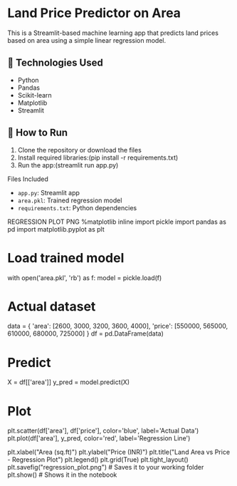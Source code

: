 # Land Price Predictor on Area

This is a Streamlit-based machine learning app that predicts land prices based on area using a simple linear regression model.

## 🔧 Technologies Used
- Python
- Pandas
- Scikit-learn
- Matplotlib
- Streamlit

## 🚀 How to Run

1. Clone the repository or download the files
2. Install required libraries:(pip install -r requirements.txt)
3. Run the app:(streamlit run app.py)

 Files Included
- `app.py`: Streamlit app
- `area.pkl`: Trained regression model
- `requirements.txt`: Python dependencies


REGRESSION PLOT PNG
%matplotlib inline
import pickle
import pandas as pd
import matplotlib.pyplot as plt

# Load trained model
with open('area.pkl', 'rb') as f:
    model = pickle.load(f)

# Actual dataset
data = {
    'area': [2600, 3000, 3200, 3600, 4000],
    'price': [550000, 565000, 610000, 680000, 725000]
}
df = pd.DataFrame(data)

# Predict
X = df[['area']]
y_pred = model.predict(X)

# Plot
plt.scatter(df['area'], df['price'], color='blue', label='Actual Data')
plt.plot(df['area'], y_pred, color='red', label='Regression Line')

plt.xlabel("Area (sq.ft)")
plt.ylabel("Price (INR)")
plt.title("Land Area vs Price - Regression Plot")
plt.legend()
plt.grid(True)
plt.tight_layout()
plt.savefig("regression_plot.png")  # Saves it to your working folder
plt.show()  # Shows it in the notebook



